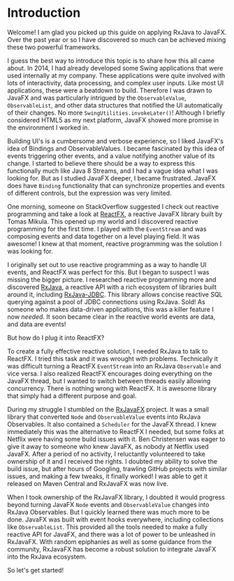 # Introduction

Welcome! I am glad you picked up this guide on applying RxJava to JavaFX. Over the past year or so I have discovered so much can be achieved mixing these two powerful frameworks. 

I guess the best way to introduce this topic is to share how this all came about.  In 2014, I had already developed some Swing applications that were used internally at my company. These applications were quite involved with lots of interactivity, data processing, and complex user inputs. Like most UI applications, these were a beatdown to build. Therefore I was drawn to JavaFX and was particularly intrigued by the `ObservableValue`, `ObservableList`, and other data structures that notified the UI automatically of their changes. No more `SwingUtilities.invokeLater()`!   Although I briefly considered HTML5 as my next platform, JavaFX showed more promise in the environment I worked in. 

Building UI's is a cumbersome and verbose experience, so I liked JavaFX's idea of Bindings and ObservableValues. I became fascinated by this idea of events triggering other events, and a value notifying another value of its change. I started to believe there should be a way to express this functionally much like Java 8 Streams, and I had a vague idea what I was looking for. But as I studied JavaFX deeper, I became frustrated.  JavaFX does have `Binding` functionality that can synchronize properties and events of different controls, but the expression was very limited. 

One morning, someone on StackOverflow suggested I check out reactive programming and take a look at [ReactFX](https://github.com/TomasMikula/ReactFX), a reactive JavaFX library built by Tomas Mikula. This opened up my world and I discovered reactive programming for the first time. I played with the `EventStream` and was composing events and data together on a level playing field. It was awesome! I knew at that moment, reactive programming was the solution I was looking for. 

I originally set out to use reactive programming as a way to handle UI events, and ReactFX was perfect for this. But I began to suspect I was missing the bigger picture. I researched reactive programming more and discovered [RxJava](https://github.com/ReactiveX/RxJava), a reactive API with a rich ecosystem of libraries built around it, including [RxJava-JDBC](https://github.com/davidmoten/rxjava-jdbc). This library allows concise reactive SQL querying against a pool of JDBC connections using RxJava.  Sold! As someone who makes data-driven applications, this was a killer feature I now *needed*. It soon became clear in the reactive world events are data, and data are events! 

But how do I plug it into ReactFX?

To create a fully effective reactive solution, I needed RxJava to talk to ReactFX. I tried this task and it was wrought with problems. Technically it was difficult turning a ReactFX `EventStream` into an RxJava `Observable` and vice versa. I also realized ReactFX encourages doing everything on the JavaFX thread, but I wanted to switch between threads easily allowing concurrency. There is nothing wrong with ReactFX. It is awesome library that simply had a different purpose and goal. 

During my struggle I stumbled on the [RxJavaFX](https://github.com/ReactiveX/RxJavaFX) project. It was a small library that converted `Node` and `ObservableValue` events into RxJava Observables. It also contained a `Scheduler` for the JavaFX thread. I knew immediately this was the alternative to ReactFX I needed, but some folks at Netflix were having some build issues with it. Ben Christensen was eager to give it away to someone who knew JavaFX, as nobody at Netflix used JavaFX. After a period of no activity, I reluctantly volunteered to take ownership of it and I received the rights. I doubted my ability to solve the build issue, but after hours of Googling, trawling GitHub projects with similar issues, and making a few tweaks, it finally worked! I was able to get it released on Maven Central and RxJavaFX was now live. 

When I took ownership of the RxJavaFX library, I doubted it would progress beyond turning JavaFX `Node` events and `ObservableValue` changes into RxJava Observables. But I quickly learned there was much more to be done. JavaFX was built with event hooks everywhere, including collections like `ObservableList`. This provided all the tools needed to make a fully reactive API for JavaFX, and there was a lot of power to be unleashed in RxJavaFX. With random epiphanies as well as some guidance from the community, RxJavaFX has become a robust solution to integrate JavaFX into the RxJava ecosystem.

So let's get started!

